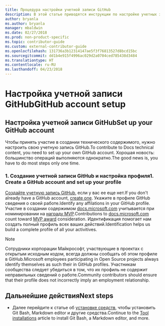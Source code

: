 ```yaml
---
title: Процедура настройки учетной записи GitHub
description: В этой статье приводятся инструкции по настройке учетных записей GitHub, которые требуются для участия в создании содержимого на сайте docs.microsoft.com.
author: bryanla
ms.author: bryanla
manager: mbaldwin
ms.date: 02/27/2018
ms.prod: non-product-specific
ms.topic: contributor-guide
ms.custom: external-contributor-guide
ms.openlocfilehash: 131736a3b12314147ae5f3f76813527d8bcd15bc
ms.sourcegitcommit: dd1b4e915f4996ac029d2a0704ced785438d3484
ms.translationtype: HT
ms.contentlocale: ru-RU
ms.lasthandoff: 04/23/2018
---
```

# <a name="github-account-setup"></a><span data-ttu-id="af0ce-103">Настройка учетной записи GitHub</span><span class="sxs-lookup"><span data-stu-id="af0ce-103">GitHub account setup</span></span>

## <a name="set-up-your-github-account"></a><span data-ttu-id="af0ce-104">Настройка учетной записи GitHub</span><span class="sxs-lookup"><span data-stu-id="af0ce-104">Set up your GitHub account</span></span>

<span data-ttu-id="af0ce-105">Чтобы принять участие в создании технического содержимого, нужно настроить свою учетную запись GitHub.</span><span class="sxs-lookup"><span data-stu-id="af0ce-105">To contribute to Docs technical content, you need to set up your own GitHub account.</span></span> <span data-ttu-id="af0ce-106">Хорошая новость: большинство операций выполняются однократно.</span><span class="sxs-lookup"><span data-stu-id="af0ce-106">The good news is, you have to do most steps only one time.</span></span>

### <a name="1-create-a-github-account-and-set-up-your-profile"></a><span data-ttu-id="af0ce-107">1. Создание учетной записи GitHub и настройка профиля</span><span class="sxs-lookup"><span data-stu-id="af0ce-107">1. Create a GitHub account and set up your profile</span></span>

<span data-ttu-id="af0ce-108">[Создайте учетную запись GitHub](https://github.com/join), если у вас ее еще нет.</span><span class="sxs-lookup"><span data-stu-id="af0ce-108">If you don't already have a GitHub account, [create one](https://github.com/join).</span></span> <span data-ttu-id="af0ce-109">Укажите в профиле GitHub сведения о своей работе.</span><span class="sxs-lookup"><span data-stu-id="af0ce-109">Identify any affilations in your GitHub profile.</span></span> <span data-ttu-id="af0ce-110">Участие в создании содержимом [docs.microsoft.com](https://docs.microsoft.com) учитывается при номинировании на [награду MVP](https://mvp.microsoft.com).</span><span class="sxs-lookup"><span data-stu-id="af0ce-110">Contributions to [docs.microsoft.com](https://docs.microsoft.com) count toward [MVP award](https://mvp.microsoft.com) consideration.</span></span> <span data-ttu-id="af0ce-111">Идентификация помогает нам создать полный профиль всех ваших действий.</span><span class="sxs-lookup"><span data-stu-id="af0ce-111">Identification helps us build a complete profile of all your activitives.</span></span>

>[!NOTE]
> <span data-ttu-id="af0ce-112">Сотрудники корпорации Майкрософт, участвующие в проектах с открытым исходным кодом, всегда должны сообщать об этом профиле в GitHub.</span><span class="sxs-lookup"><span data-stu-id="af0ce-112">Microsoft employees participating in Open Source projects always identify themselves as such their in GitHub profiles.</span></span> <span data-ttu-id="af0ce-113">Участникам сообщества следует убедиться в том, что их профиль не содержит неправильных сведений о работе.</span><span class="sxs-lookup"><span data-stu-id="af0ce-113">Community contributors should ensure that their profile does not incorrectly imply an employment relationship.</span></span>

## <a name="next-steps"></a><span data-ttu-id="af0ce-114">Дальнейшие действия</span><span class="sxs-lookup"><span data-stu-id="af0ce-114">Next steps</span></span>

* <span data-ttu-id="af0ce-115">Далее перейдите к статье об [установке средств](get-started-setup-tools.md), чтобы установить Git Bash, Markdown editor и другие средства.</span><span class="sxs-lookup"><span data-stu-id="af0ce-115">Continue to the [Tool installations](get-started-setup-tools.md) article to install Git Bash, a Markdown editor, and more.</span></span>

